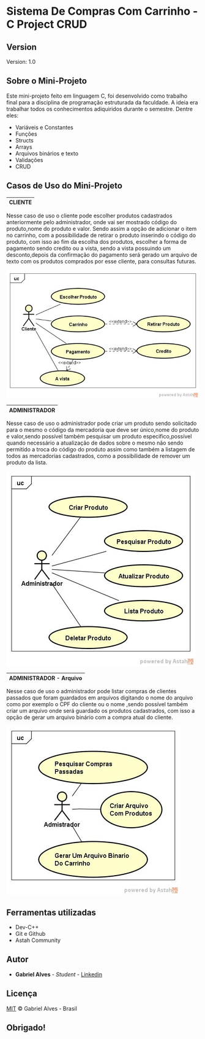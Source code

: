 # Sistema De Compras Com Carrinho - C Project CRUD

## Version

Version: 1.0

## Sobre o Mini-Projeto

Este mini-projeto feito em linguagem C, foi desenvolvido como trabalho final para a disciplina de programação estruturada da faculdade. A ideia era trabalhar todos os conhecimentos adiquiridos durante o semestre.
Dentre eles:
 - Variáveis e Constantes
 - Funções
 - Structs
 - Arrays
 - Arquivos binários e texto
 - Validações
 - CRUD

## Casos de Uso do Mini-Projeto

|CLIENTE|
| ----------- |


Nesse caso de uso o cliente pode escolher produtos cadastrados anteriormente pelo administrador, onde vai ser mostrado código do produto,nome do produto e valor. Sendo assim a opção de adicionar o item no carrinho, com a possibilidade de retirar o produto inserindo o código do produto, com isso ao fim da escolha dos produtos, escolher a forma de pagamento sendo credito ou a vista, sendo a vista possuindo um desconto,depois da confirmação do pagamento será gerado um arquivo de texto com os produtos comprados por esse cliente, para consultas futuras.

![use case](userCase/Cliente.jpg)

|ADMINISTRADOR|
| ----------- |

Nesse caso de uso o administrador pode criar um produto sendo solicitado para o mesmo o código da mercadoria que deve ser único,nome do produto e valor,sendo possível também pesquisar um produto especifico,possível quando necessário a atualização de dados sobre o mesmo não sendo permitido a troca do código do produto assim como também a listagem de todos as mercadorias cadastrados, como a possibilidade de remover um produto da lista.

![use case](userCase/CrudProduto.jpg)

|ADMINISTRADOR - Arquivo|
| ----------- |

Nesse caso de uso o administrador pode listar compras de clientes passados que foram guardados em arquivos digitando o nome do arquivo como por exemplo o CPF do cliente ou o nome ,sendo possível também criar um arquivo onde será guardado os produtos cadastrados, com isso a opção de gerar um arquivo binário com a compra atual do cliente.

![use case](userCase/Arquivo.jpg)

## Ferramentas utilizadas
 - Dev-C++
 - Git e Github
 - Astah Community

## Autor

* **Gabriel Alves** - *Student* - [Linkedin](https://www.linkedin.com/in/gabriel-alves-de-paulo/)


## Licença

[MIT](https://opensource.org/licenses/mit-license.php) &copy; Gabriel Alves - Brasil

## Obrigado!